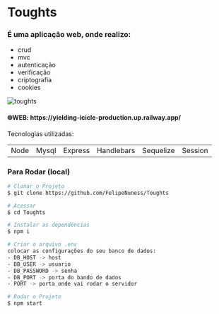 <h1>Toughts</h1>

### É uma aplicação web, onde realizo:
+ crud
+ mvc
+ autenticação
+ verificação
+ criptografia
+ cookies

![toughts](https://user-images.githubusercontent.com/90154902/209372721-f1271080-154c-4a95-b750-9379e93541e2.PNG)

<h4>🌐WEB: https://yielding-icicle-production.up.railway.app/</h4>

Tecnologias utilizadas:
<table>
<tr>
<td>Node</td>
<td>Mysql</td>
<td>Express</td>
<td>Handlebars</td>
<td>Sequelize</td>
<td>Session</td>
</tr>
</table>

### Para Rodar (local)
```bash
# Clonar o Projeto
$ git clone https://github.com/FelipeNuness/Toughts

# Acessar
$ cd Toughts

# Instalar as dependências
$ npm i

# Criar o arquivo .env
colocar as configurações do seu banco de dados:
- DB_HOST -> host
- DB_USER -> usuario 
- DB_PASSWORD -> senha 
- DB_PORT -> porta do bando de dados
- PORT -> porta onde vai rodar o servidor

# Rodar o Projeto
$ npm start

```

